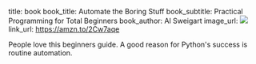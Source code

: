 title: book
book_title: Automate the Boring Stuff
book_subtitle: Practical Programming for Total Beginners 
book_author: Al Sweigart
image_url: <a href="https://www.amazon.com/Automate-Boring-Stuff-Python-Programming-ebook/dp/B00WJ049VU/ref=as_li_ss_il?s=books&ie=UTF8&qid=1545602052&sr=1-1&keywords=automate+the+boring+stuff+with+python&linkCode=li3&tag=expaand-20&linkId=aff4ea9914920cde1100f1aa383dc32d&language=en_US" target="_blank"><img border="0" src="//ws-na.amazon-adsystem.com/widgets/q?_encoding=UTF8&ASIN=B00WJ049VU&Format=_SL250_&ID=AsinImage&MarketPlace=US&ServiceVersion=20070822&WS=1&tag=expaand-20&language=en_US" ></a><img src="https://ir-na.amazon-adsystem.com/e/ir?t=expaand-20&language=en_US&l=li3&o=1&a=B00WJ049VU" width="1" height="1" border="0" alt="" style="border:none !important; margin:0px !important;" />
link_url: https://amzn.to/2Cw7aqe

People love this beginners guide. A good reason for Python's success is routine automation.
